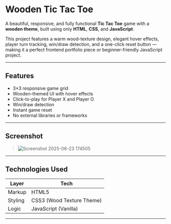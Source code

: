 # Wooden Tic Tac Toe

A beautiful, responsive, and fully functional **Tic Tac Toe** game with a **wooden theme**, built using only **HTML**, **CSS**, and **JavaScript**.

This project features a warm wood-texture design, elegant hover effects, player turn tracking, win/draw detection, and a one-click reset button — making it a perfect frontend portfolio piece or beginner-friendly JavaScript project.

---

## Features

- 3×3 responsive game grid
- Wooden-themed UI with hover effects
- Click-to-play for Player X and Player O
- Win/draw detection
- Instant game reset
- No external libraries or frameworks

---

## Screenshot

> ![Screenshot 2025-06-23 174505](https://github.com/user-attachments/assets/0079d4f9-517b-4001-9816-e95301dd6b82)


---

## Technologies Used

| Layer     | Tech           |
|-----------|----------------|
| Markup    | HTML5          |
| Styling   | CSS3 (Wood Texture Theme) |
| Logic     | JavaScript (Vanilla) |

---

